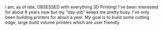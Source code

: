 I am, as of late, OBSESSED with everything 3D Printing! I've been interested for about 6 years now but my "day-job" keeps me pretty busy. I've only been building printers for about a year. My goal is to build some cutting edge, large build volume printers which are user friendly.
